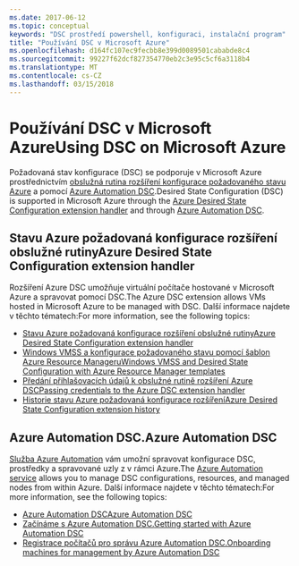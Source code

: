 ```yaml
---
ms.date: 2017-06-12
ms.topic: conceptual
keywords: "DSC prostředí powershell, konfiguraci, instalační program"
title: "Používání DSC v Microsoft Azure"
ms.openlocfilehash: d164fc107ec9fecbb8e399d0089501cababde8c4
ms.sourcegitcommit: 99227f62dcf827354770eb2c3e95c5cf6a3118b4
ms.translationtype: MT
ms.contentlocale: cs-CZ
ms.lasthandoff: 03/15/2018
---
```

# <a name="using-dsc-on-microsoft-azure"></a><span data-ttu-id="9d7b7-103">Používání DSC v Microsoft Azure</span><span class="sxs-lookup"><span data-stu-id="9d7b7-103">Using DSC on Microsoft Azure</span></span>

<span data-ttu-id="9d7b7-104">Požadovaná stav konfigurace (DSC) se podporuje v Microsoft Azure prostřednictvím [obslužná rutina rozšíření konfigurace požadovaného stavu Azure](/azure/virtual-machines/virtual-machines-windows-extensions-dsc-overview) a pomocí [Azure Automation DSC](/azure/automation/automation-dsc-overview).</span><span class="sxs-lookup"><span data-stu-id="9d7b7-104">Desired State Configuration (DSC) is supported in Microsoft Azure through the [Azure Desired State Configuration extension handler](/azure/virtual-machines/virtual-machines-windows-extensions-dsc-overview) and through [Azure Automation DSC](/azure/automation/automation-dsc-overview).</span></span>

## <a name="azure-desired-state-configuration-extension-handler"></a><span data-ttu-id="9d7b7-105">Stavu Azure požadovaná konfigurace rozšíření obslužné rutiny</span><span class="sxs-lookup"><span data-stu-id="9d7b7-105">Azure Desired State Configuration extension handler</span></span>

<span data-ttu-id="9d7b7-106">Rozšíření Azure DSC umožňuje virtuální počítače hostované v Microsoft Azure a spravovat pomocí DSC.</span><span class="sxs-lookup"><span data-stu-id="9d7b7-106">The Azure DSC extension allows VMs hosted in Microsoft Azure to be managed with DSC.</span></span> <span data-ttu-id="9d7b7-107">Další informace najdete v těchto tématech:</span><span class="sxs-lookup"><span data-stu-id="9d7b7-107">For more information, see the following topics:</span></span>

- [<span data-ttu-id="9d7b7-108">Stavu Azure požadovaná konfigurace rozšíření obslužné rutiny</span><span class="sxs-lookup"><span data-stu-id="9d7b7-108">Azure Desired State Configuration extension handler</span></span>](/azure/virtual-machines/virtual-machines-windows-extensions-dsc-overview)
- [<span data-ttu-id="9d7b7-109">Windows VMSS a konfigurace požadovaného stavu pomocí šablon Azure Resource Manageru</span><span class="sxs-lookup"><span data-stu-id="9d7b7-109">Windows VMSS and Desired State Configuration with Azure Resource Manager templates</span></span>](/azure/virtual-machines/virtual-machines-windows-extensions-dsc-template)
- [<span data-ttu-id="9d7b7-110">Předání přihlašovacích údajů k obslužné rutině rozšíření Azure DSC</span><span class="sxs-lookup"><span data-stu-id="9d7b7-110">Passing credentials to the Azure DSC extension handler</span></span>](/azure/virtual-machines/virtual-machines-windows-extensions-dsc-credentials)
- [<span data-ttu-id="9d7b7-111">Historie stavu Azure požadovaná konfigurace rozšíření</span><span class="sxs-lookup"><span data-stu-id="9d7b7-111">Azure Desired State Configuration extension history</span></span>](azureDscexthistory.md)

## <a name="azure-automation-dsc"></a><span data-ttu-id="9d7b7-112">Azure Automation DSC.</span><span class="sxs-lookup"><span data-stu-id="9d7b7-112">Azure Automation DSC</span></span>

<span data-ttu-id="9d7b7-113">[Služba Azure Automation](/services/automation/) vám umožní spravovat konfigurace DSC, prostředky a spravované uzly z v rámci Azure.</span><span class="sxs-lookup"><span data-stu-id="9d7b7-113">The [Azure Automation service](/services/automation/) allows you to manage DSC configurations, resources, and managed nodes from within Azure.</span></span> <span data-ttu-id="9d7b7-114">Další informace najdete v těchto tématech:</span><span class="sxs-lookup"><span data-stu-id="9d7b7-114">For more information, see the following topics:</span></span>

- [<span data-ttu-id="9d7b7-115">Azure Automation DSC</span><span class="sxs-lookup"><span data-stu-id="9d7b7-115">Azure Automation DSC</span></span>](/azure/automation/automation-dsc-overview)
- [<span data-ttu-id="9d7b7-116">Začínáme s Azure Automation DSC.</span><span class="sxs-lookup"><span data-stu-id="9d7b7-116">Getting started with Azure Automation DSC</span></span>](/azure/automation/automation-dsc-getting-started)
- [<span data-ttu-id="9d7b7-117">Registrace počítačů pro správu Azure Automation DSC.</span><span class="sxs-lookup"><span data-stu-id="9d7b7-117">Onboarding machines for management by Azure Automation DSC</span></span>](/azure/automation/automation-dsc-onboarding)


